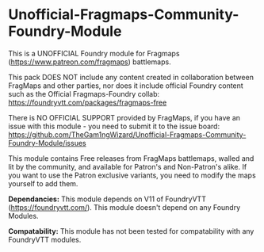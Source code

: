 # Unofficial-Fragmaps-Community-Foundry-Module
This is a UNOFFICIAL Foundry module for Fragmaps (https://www.patreon.com/fragmaps) battlemaps. 

This pack DOES NOT include any content created in collaboration between FragMaps and other parties, nor does it include official Foundry content such as the Official Fragmaps-Foundry collab: https://foundryvtt.com/packages/fragmaps-free

There is NO OFFICIAL SUPPORT provided by FragMaps, if you have an issue with this module - you need to submit it to the issue board: https://github.com/TheGam1ngWizard/Unofficial-Fragmaps-Community-Foundry-Module/issues


This module contains Free releases from FragMaps battlemaps, walled and lit by the community, and available for Patron's and Non-Patron's alike. If you want to use the Patron exclusive variants, you need to modify the maps yourself to add them.


**Dependancies:**
This module depends on V11 of FoundryVTT (https://foundryvtt.com/).
This module doesn't depend on any Foundry Modules.

**Compatability:**
This module has not been tested for compatability with any FoundryVTT modules.
